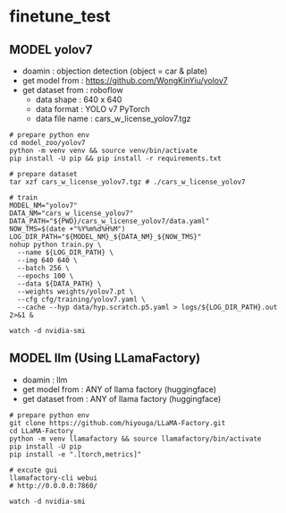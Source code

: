 # finetune_test


## MODEL yolov7
- doamin : objection detection (object = car & plate)
- get model from : https://github.com/WongKinYiu/yolov7
- get dataset from : roboflow
  - data shape : 640 x 640
  - data format : YOLO v7 PyTorch
  - data file name : cars_w_license_yolov7.tgz

```shell
# prepare python env
cd model_zoo/yolov7
python -m venv venv && source venv/bin/activate
pip install -U pip && pip install -r requirements.txt

# prepare dataset
tar xzf cars_w_license_yolov7.tgz # ./cars_w_license_yolov7

# train
MODEL_NM="yolov7"
DATA_NM="cars_w_license_yolov7"
DATA_PATH="${PWD}/cars_w_license_yolov7/data.yaml"
NOW_TMS=$(date +"%Y%m%d%H%M")
LOG_DIR_PATH="${MODEL_NM}_${DATA_NM}_${NOW_TMS}"
nohup python train.py \
  --name ${LOG_DIR_PATH} \
  --img 640 640 \
  --batch 256 \
  --epochs 100 \
  --data ${DATA_PATH} \
  --weights weights/yolov7.pt \
  --cfg cfg/training/yolov7.yaml \
  --cache --hyp data/hyp.scratch.p5.yaml > logs/${LOG_DIR_PATH}.out 2>&1 &

watch -d nvidia-smi
```


## MODEL llm (Using LLamaFactory)
- doamin : llm
- get model from : ANY of llama factory (huggingface)
- get dataset from : ANY of llama factory (huggingface)

```shell
# prepare python env
git clone https://github.com/hiyouga/LLaMA-Factory.git
cd LLaMA-Factory
python -m venv llamafactory && source llamafactory/bin/activate
pip install -U pip
pip install -e ".[torch,metrics]"

# excute gui
llamafactory-cli webui
# http://0.0.0.0:7860/

watch -d nvidia-smi
```